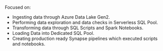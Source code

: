 Focused on:
- Ingesting data through Azure Data Lake Gen2.
- Performing data exploration and data checks in Serverless SQL Pool.
- Transforming data through SQL Scripts and Spark Notebooks.
- Loading Data into Dedicated SQL Pool.
- Creating production ready Synapse pipelines which executed scripts and notebooks.
